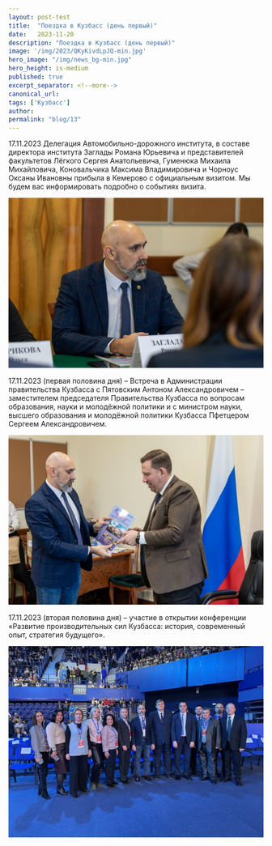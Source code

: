 ```yaml
---
layout: post-test
title:  "Поездка в Кузбасс (день первый)"
date:   2023-11-20
description: "Поездка в Кузбасс (день первый)"
image: '/img/2023/QKyKivdLpJQ-min.jpg'
hero_image: "/img/news_bg-min.jpg"
hero_height: is-medium
published: true
excerpt_separator: <!--more-->
canonical_url: 
tags: ['Кузбасс']
author:
permalink: "blog/13"
---
```


17.11.2023 Делегация Автомобильно-дорожного института, в составе директора <!--more--> института Заглады Романа Юрьевича и представителей факультетов Лёгкого Сергея Анатольевича, Гуменюка Михаила Михайловича, Коновальчика Максима Владимировича и Чорноус Оксаны Ивановны прибыла в Кемерово с официальным визитом. Мы будем вас информировать подробно о событиях визита.

![Поездка в Кузбасс](/img/2023/QKyKivdLpJQ-min.jpg)

17.11.2023 (первая половина дня) – Встреча в Администрации правительства Кузбасса с Пятовским Антоном Александровичем –заместителем председателя Правительства Кузбасса по вопросам образования, науки и молодёжной политики и с министром науки, высшего образования и молодёжной политики Кузбасса Пфетцером Сергеем Александровичем.

![Поездка в Кузбасс](/img/2023/QNwDBslTrBY-min.jpg)

17.11.2023 (вторая половина дня) – участие в открытии конференции «Развитие производительных сил Кузбасса: история, современный опыт, стратегия будущего».

![Поездка в Кузбасс](/img/2023/sRMxwmd7BG8-min.jpg)
